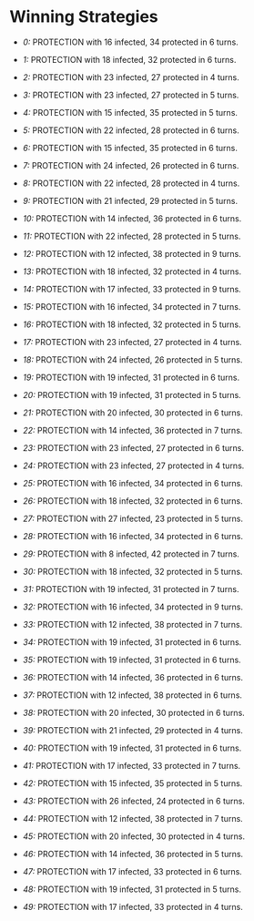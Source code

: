 # Winning Strategies

* _0:_ PROTECTION with 16 infected, 34 protected in 6 turns.


* _1:_ PROTECTION with 18 infected, 32 protected in 6 turns.


* _2:_ PROTECTION with 23 infected, 27 protected in 4 turns.


* _3:_ PROTECTION with 23 infected, 27 protected in 5 turns.


* _4:_ PROTECTION with 15 infected, 35 protected in 5 turns.


* _5:_ PROTECTION with 22 infected, 28 protected in 6 turns.


* _6:_ PROTECTION with 15 infected, 35 protected in 6 turns.


* _7:_ PROTECTION with 24 infected, 26 protected in 6 turns.


* _8:_ PROTECTION with 22 infected, 28 protected in 4 turns.


* _9:_ PROTECTION with 21 infected, 29 protected in 5 turns.


* _10:_ PROTECTION with 14 infected, 36 protected in 6 turns.


* _11:_ PROTECTION with 22 infected, 28 protected in 5 turns.


* _12:_ PROTECTION with 12 infected, 38 protected in 9 turns.


* _13:_ PROTECTION with 18 infected, 32 protected in 4 turns.


* _14:_ PROTECTION with 17 infected, 33 protected in 9 turns.


* _15:_ PROTECTION with 16 infected, 34 protected in 7 turns.


* _16:_ PROTECTION with 18 infected, 32 protected in 5 turns.


* _17:_ PROTECTION with 23 infected, 27 protected in 4 turns.


* _18:_ PROTECTION with 24 infected, 26 protected in 5 turns.


* _19:_ PROTECTION with 19 infected, 31 protected in 6 turns.


* _20:_ PROTECTION with 19 infected, 31 protected in 5 turns.


* _21:_ PROTECTION with 20 infected, 30 protected in 6 turns.


* _22:_ PROTECTION with 14 infected, 36 protected in 7 turns.


* _23:_ PROTECTION with 23 infected, 27 protected in 6 turns.


* _24:_ PROTECTION with 23 infected, 27 protected in 4 turns.


* _25:_ PROTECTION with 16 infected, 34 protected in 6 turns.


* _26:_ PROTECTION with 18 infected, 32 protected in 6 turns.


* _27:_ PROTECTION with 27 infected, 23 protected in 5 turns.


* _28:_ PROTECTION with 16 infected, 34 protected in 6 turns.


* _29:_ PROTECTION with 8 infected, 42 protected in 7 turns.


* _30:_ PROTECTION with 18 infected, 32 protected in 5 turns.


* _31:_ PROTECTION with 19 infected, 31 protected in 7 turns.


* _32:_ PROTECTION with 16 infected, 34 protected in 9 turns.


* _33:_ PROTECTION with 12 infected, 38 protected in 7 turns.


* _34:_ PROTECTION with 19 infected, 31 protected in 6 turns.


* _35:_ PROTECTION with 19 infected, 31 protected in 6 turns.


* _36:_ PROTECTION with 14 infected, 36 protected in 6 turns.


* _37:_ PROTECTION with 12 infected, 38 protected in 6 turns.


* _38:_ PROTECTION with 20 infected, 30 protected in 6 turns.


* _39:_ PROTECTION with 21 infected, 29 protected in 4 turns.


* _40:_ PROTECTION with 19 infected, 31 protected in 6 turns.


* _41:_ PROTECTION with 17 infected, 33 protected in 7 turns.


* _42:_ PROTECTION with 15 infected, 35 protected in 5 turns.


* _43:_ PROTECTION with 26 infected, 24 protected in 6 turns.


* _44:_ PROTECTION with 12 infected, 38 protected in 7 turns.


* _45:_ PROTECTION with 20 infected, 30 protected in 4 turns.


* _46:_ PROTECTION with 14 infected, 36 protected in 5 turns.


* _47:_ PROTECTION with 17 infected, 33 protected in 6 turns.


* _48:_ PROTECTION with 19 infected, 31 protected in 5 turns.


* _49:_ PROTECTION with 17 infected, 33 protected in 4 turns.


